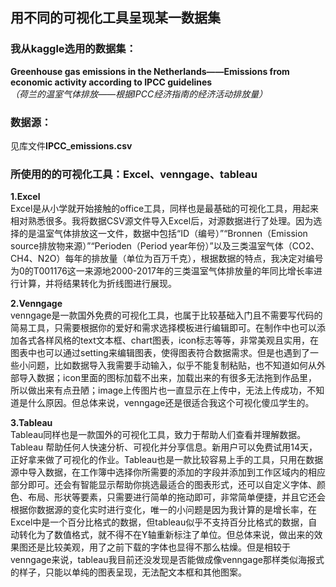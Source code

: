 ## 用不同的可视化工具呈现某一数据集
### 我从kaggle选用的数据集：  
**Greenhouse gas emissions in the Netherlands——Emissions from economic activity according to IPCC guidelines**  
*（荷兰的温室气体排放——根据IPCC经济指南的经济活动排放量）*

### 数据源：
见库文件**IPCC_emissions.csv**

### 所使用的的可视化工具：**Excel、venngage、tableau**

**1.Excel**  
Excel是从小学就开始接触的office工具，同样也是最基础的可视化工具，用起来相对熟悉很多。我将数据CSV源文件导入Excel后，对源数据进行了处理。因为选择的是温室气体排放这一文件，数据中包括“ID（编号）”“Bronnen（Emission source排放物来源）”“Perioden（Period year年份）”以及三类温室气体（CO2、CH4、N2O）每年的排放量（单位为百万千克），根据数据的特点，我决定对编号为0的T001176这一来源地2000-2017年的三类温室气体排放量的年同比增长率进行计算，并将结果转化为折线图进行展现。

**2.Venngage**  
venngage是一款国外免费的可视化工具，也属于比较基础入门且不需要写代码的简易工具，只需要根据你的爱好和需求选择模板进行编辑即可。在制作中也可以添加各式各样风格的text文本框、chart图表，icon标志等等，非常美观且实用，在图表中也可以通过setting来编辑图表，使得图表符合数据需求。但是也遇到了一些小问题，比如数据导入我需要手动输入，似乎不能复制粘贴，也不知道如何从外部导入数据；icon里面的图标加载不出来，加载出来的有很多无法拖到作品里，所以做出来有点丑陋；image上传图片也一直显示在上传中，无法上传成功，不知道是什么原因。但总体来说，venngage还是很适合我这个可视化傻瓜学生的。

**3.Tableau**  
Tableau同样也是一款国外的可视化工具，致力于帮助人们查看并理解数据。Tableau 帮助任何人快速分析、可视化并分享信息。新用户可以免费试用14天，正好拿来做了可视化的作业。Tableau也是一款比较容易上手的工具，只用在数据源中导入数据，在工作簿中选择你所需要的添加的字段并添加到工作区域内的相应部分即可。还会有智能显示帮助你挑选最适合的图表形式，还可以自定义字体、颜色、布局、形状等要素，只需要进行简单的拖动即可，非常简单便捷，并且它还会根据你数据源的变化实时进行变化，唯一的小问题是因为我计算的是增长率，在Excel中是一个百分比格式的数据，但tableau似乎不支持百分比格式的数据，自动转化为了数值格式，就不得不在Y轴重新标注了单位。但总体来说，做出来的效果图还是比较美观，用了之前下载的字体也显得不那么枯燥。但是相较于venngage来说，tableau我目前还没发现是否能做成像venngage那样类似海报式的样子，只能以单纯的图表呈现，无法配文本框和其他图案。
